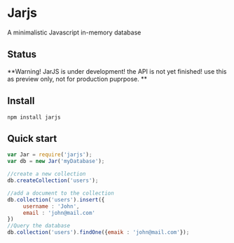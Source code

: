# Jarjs
A minimalistic Javascript in-memory database
## Status
  **Warning! JarJS is under development! the API is not yet finished! use this as preview only, not for production puprpose. **
## Install

```
npm install jarjs
```

## Quick start

```javascript
var Jar = require('jarjs');
var db = new Jar('myDatabase');

//create a new collection
db.createCollection('users');

//add a document to the collection
db.collection('users').insert({
     username : 'John',
     email : 'john@mail.com'
})
//Query the database
db.collection('users').findOne({emaik : 'john@mail.com'});
```
